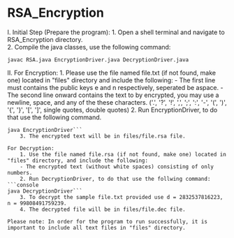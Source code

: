 # RSA_Encryption


 
I. Initial Step (Prepare the program):
    1. Open a shell terminal and navigate to RSA_Encryption directory.  
    2. Compile the java classes, use the following command: 
```console
javac RSA.java EncryptionDriver.java DecryptionDriver.java 
```

II. For Encryption:
    1. Please use the file named file.txt (if not found, make one) located in "files" directory and include the following:
        - The first line must contains the public keys e and n respectively, seperated be aspace.
        - The second line onward contains the text to by encrypted, you may use a newline, space, and any of the these characters. 
            ('.', '?', '!', ',', ';', ':', '-', '(', ')', '{', '}', '[', ']', single quotes, double quotes)
    2. Run EncryptionDriver, to do that use the following command. 
```console
java EncryptionDriver``` 
    3. The encrypted text will be in files/file.rsa file. 

For Decryption: 
    1. Use the file named file.rsa (if not found, make one) located in "files" directory, and include the following: 
    - The encrypted text (without white spaces) consisting of only numbers. 
    2. Run DecryptionDriver, to do that use the follwing command:   
```console
java DecryptionDriver```
    3. To decrypt the sample file.txt provided use d = 2832537816223, n = 99808491759239. 
    4. The decrypted file will be in files/file.dec file. 

Please note: In order for the program to run successfully, it is important to include all text files in "files" directory. 


